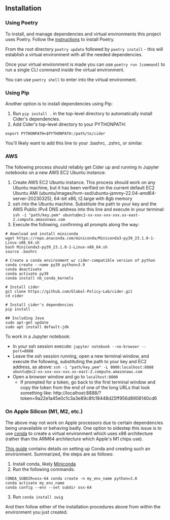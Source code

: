 ## Installation

### Using Poetry
To install, and manage dependencies and virtual environments this project uses Poetry. Follow the [instructions](https://python-poetry.org/docs/) to install Poetry.

From the root directory `poetry update` followed by `poetry install` - this will establish a virtual environment with all the needed dependencies.

Once your virtual environment is made you can use `poetry run [command]` to run a single CLI command inside the virtual environment.

You can use `poetry shell` to enter into the virtual environment.

### Using Pip
Another option is to install dependencies using Pip:

1. Run `pip install .` in the top-level directory to automatically install Cider's dependencies.
2. Add Cider's top-level directory to your PYTHONPATH:

```export PYTHONPATH=$PYTHONPATH:/path/to/cider```

You'll likely want to add this line to your .bashrc, .zshrc, or similar.

### AWS
The following process should reliably get Cider up and running in Jupyter notebooks on a new AWS EC2 Ubuntu instance:
1. Create AWS EC2 Ubuntu instance. This process should work on any Ubuntu machine, but it has been verified on the current default EC2 Ubuntu AMI (ubuntu/images/hvm-ssd/ubuntu-jammy-22.04-amd64-server-20230325), 64-bit x86, t2.large with 8gb memory
1. ssh into the Ubuntu machine. Substitute the path to your key and the AWS Public IPv4 DNS address into this line and execute in your terminal: `ssh -i "path/key.pem" ubuntu@ec2-xx-xxx-xxx-xxx.us-east-2.compute.amazonaws.com`
1. Execute the following, confirming all prompts along the way:

```
# download and install miniconda
wget https://repo.anaconda.com/miniconda/Miniconda3-py39_23.1.0-1-Linux-x86_64.sh
bash Miniconda3-py39_23.1.0-1-Linux-x86_64.sh
source .bashrc

# Create a conda environment w/ cider-compatible version of python
conda create --name py39 python=3.9
conda deactivate
conda activate py39
conda install nb_conda_kernels

# Install cider
git clone https://github.com/Global-Policy-Lab/cider.git
cd cider

# Install cider's dependencies
pip install .

## Including Java
sudo apt-get update
sudo apt install default-jdk
```

To work in a Jupyter notebook:
- In your ssh session execute: `jupyter notebook --no-browser --port=8888`
- Leave the ssh session running, open a new terminal window, and execute the following, substituting the path to your key and EC2 address, as above: `ssh -i "path/key.pem" -L 8000:localhost:8888 ubuntu@ec2-xx-xxx-xxx-xxx.us-east-2.compute.amazonaws.com`
- Open a browser window and go to `localhost:8000`
	+ If prompted for a token, go back to the first terminal window and copy the token from the end of one of the long URLs that look something like: http://<!-- -->localhost:8888/?token=9a22e1a45e0c1c3a3e89c8fc18448d25ff956d8908140cd6

### On Apple Silicon (M1, M2, etc.)
The above may not work on Apple processors due to certain dependencies being unavailable or behaving badly. One option to sidestep this issue is to use [conda](https://docs.conda.io/en/latest/) to create a virtual environment which uses x86 architecture (rather than the ARM64 architecture which Apple's M1 chips use).

[This guide](https://towardsdatascience.com/how-to-manage-conda-environments-on-an-apple-silicon-m1-mac-1e29cb3bad12) contains details on setting up Conda and creating such an environment. Summarized, the steps are as follows:

1. Install conda, likely [Miniconda](https://docs.conda.io/projects/continuumio-conda/en/latest/user-guide/install/)
2. Run the following commands:
```
CONDA_SUBDIR=osx-64 conda create -n my_env_name python=3.8
conda activate my_env_name
conda config --env --set subdir osx-64
```
3. Run `conda install swig`

And then follow either of the installation procedures above from within the environment you just created.